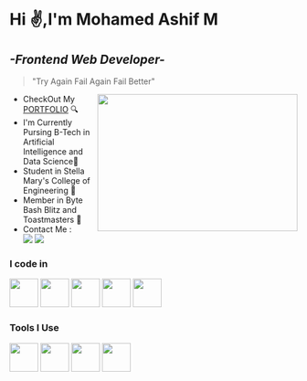 # Hi ✌️,I'm Mohamed Ashif M
## _-Frontend Web Developer-_
> "Try Again Fail Again Fail Better"

<img align="right" width="350" height="240" src="https://i.giphy.com/media/v1.Y2lkPTc5MGI3NjExcGkwZmFpMXFodjQyMGxzczhxNWlodGNmdzk2bDdjYmNjczZya3B2aiZlcD12MV9pbnRlcm5hbF9naWZfYnlfaWQmY3Q9Zw/bGgsc5mWoryfgKBx1u/giphy.gif">

- CheckOut My [PORTFOLIO](https://mohamed-ashif-m.github.io) 🔍
- I'm Currently Pursing B-Tech in Artificial Intelligence and Data Science📘
- Student in Stella Mary's College of Engineering 📍
- Member in Byte Bash Blitz and Toastmasters 🔑
- Contact Me :
  <br />[<img src="https://img.shields.io/badge/Gmail-D14836?style=for-the-badge&logo=gmail&logoColor=white" >](mailto:mohamedashif.m.2005@gmail.com) [<img src="https://img.shields.io/badge/LinkedIn-0077B5?style=for-the-badge&logo=linkedin&logoColor=white" >](https://www.linkedin.com/in/mohamedashif175/)
              
### I code in 


<img height="50" width="50" src="https://img.icons8.com/?size=100&id=hGdCwhSHUe6L&format=png&color=000000" />  <img height="50" width="50" src="https://img.icons8.com/?size=48&id=20909&format=png" /> <img height="50" width="50" src="https://img.icons8.com/?size=60&id=3BTBsJs5myRy&format=png" /> <img height="50" width="50" src="https://img.icons8.com/?size=64&id=Nkym0Ujb8VGI&format=png" />
<img height="50" width="50" src="https://img.icons8.com/?size=48&id=EzPCiQUqWWEa&format=png" />


### Tools I Use

<img height="50" width="50" src="https://img.icons8.com/?size=64&id=u9R54eMKS8fw&format=png" /> <img height="50" width="50" src="https://img.icons8.com/?size=48&id=9OGIyU8hrxW5&format=png" /> <img height="50" width="50" src="https://img.icons8.com/?size=100&id=W0YEwBDDfTeu&format=png&color=000000" /> <img height="50" width="50" src="https://img.icons8.com/?size=48&id=iWw83PVcBpLw&format=png" />
